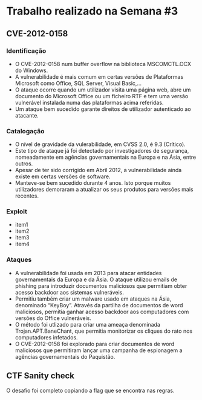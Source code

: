 
# Trabalho realizado na Semana #3

## CVE-2012-0158

### Identificação

- O CVE-2012-0158 num buffer overflow na biblioteca MSCOMCTL.OCX do Windows.
- A vulnerabilidade é mais comum em certas versões de Plataformas Microsoft como Office, SQL Server, Visual Basic,...
- O ataque ocorre quando um utilizador visita uma página web, abre um documento do Microsoft Office ou um ficheiro RTF e tem uma versão vulnerável instalada numa das plataformas acima referidas.
- Um ataque bem sucedido garante direitos de utilizador autenticado ao atacante. 

### Catalogação

- O nível de gravidade da vulerabilidade, em CVSS 2.0, é 9.3 (Crítico).
- Este tipo de ataque já foi detectado por investigadores de segurança, nomeadamente em agências governamentais na Europa e na Ásia, entre outros.
- Apesar de ter sido corrigido em Abril 2012, a vulnerabilidade ainda existe em certas versões de software.
- Manteve-se bem sucedido durante 4 anos. Isto porque  muitos utilizadores demoraram a atualizar os seus produtos para versões mais recentes.

### Exploit

- item1
- item2
- item3
- item4

### Ataques

- A vulnerabilidade foi usada em 2013 para atacar entidades governamentais da Europa e da Ásia. O ataque utilizou emails de phishing para introduzir documentos maliciosos que permitiam obter acesso backdoor aos sistemas vulneráveis.
- Permitiu também criar um malware usado em ataques na Ásia, denominado “KeyBoy”. Através da partilha de documentos de word maliciosos, permitia ganhar acesso backdoor aos computadores com versões do Office vulneráveis.
- O método foi utlizado para criar uma ameaça denominada Trojan.APT.BaneChant, que permitia monitorizar os cliques do rato nos computadores infetados. 
- O CVE-2012-0158 foi explorado para criar documentos de word maliciosos que permitiram lançar uma campanha de espionagem a agências governamentais do Paquistão.

## CTF Sanity check

O desafio foi completo copiando a flag que se encontra nas regras.
